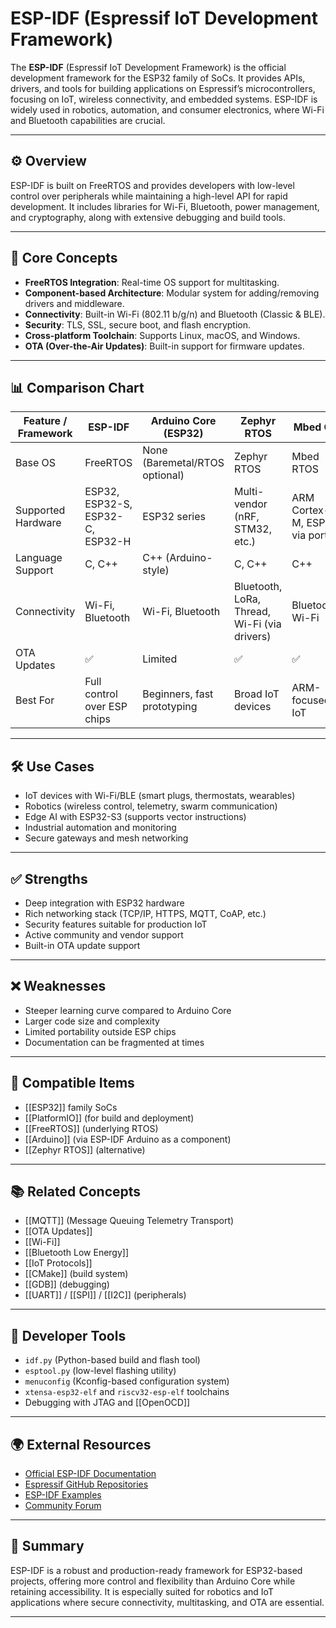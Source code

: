 # ESP-IDF (Espressif IoT Development Framework)

The **ESP-IDF** (Espressif IoT Development Framework) is the official development framework for the ESP32 family of SoCs. It provides APIs, drivers, and tools for building applications on Espressif’s microcontrollers, focusing on IoT, wireless connectivity, and embedded systems. ESP-IDF is widely used in robotics, automation, and consumer electronics, where Wi-Fi and Bluetooth capabilities are crucial.

---

## ⚙️ Overview

ESP-IDF is built on FreeRTOS and provides developers with low-level control over peripherals while maintaining a high-level API for rapid development. It includes libraries for Wi-Fi, Bluetooth, power management, and cryptography, along with extensive debugging and build tools.

---

## 🧠 Core Concepts

- **FreeRTOS Integration**: Real-time OS support for multitasking.
- **Component-based Architecture**: Modular system for adding/removing drivers and middleware.
- **Connectivity**: Built-in Wi-Fi (802.11 b/g/n) and Bluetooth (Classic & BLE).
- **Security**: TLS, SSL, secure boot, and flash encryption.
- **Cross-platform Toolchain**: Supports Linux, macOS, and Windows.
- **OTA (Over-the-Air Updates)**: Built-in support for firmware updates.

---

## 📊 Comparison Chart

| Feature / Framework      | ESP-IDF | Arduino Core (ESP32) | Zephyr RTOS | Mbed OS | PlatformIO |
|--------------------------|---------|----------------------|-------------|---------|------------|
| Base OS                  | FreeRTOS | None (Baremetal/RTOS optional) | Zephyr RTOS | Mbed RTOS | Depends on framework |
| Supported Hardware       | ESP32, ESP32-S, ESP32-C, ESP32-H | ESP32 series | Multi-vendor (nRF, STM32, etc.) | ARM Cortex-M, ESP32 via port | Multi-vendor |
| Language Support         | C, C++ | C++ (Arduino-style) | C, C++ | C++ | Multiple |
| Connectivity             | Wi-Fi, Bluetooth | Wi-Fi, Bluetooth | Bluetooth, LoRa, Thread, Wi-Fi (via drivers) | Bluetooth, Wi-Fi | Depends on framework |
| OTA Updates              | ✅ | Limited | ✅ | ✅ | Varies |
| Best For                 | Full control over ESP chips | Beginners, fast prototyping | Broad IoT devices | ARM-focused IoT | Unified dev environment |

---

## 🛠️ Use Cases

- IoT devices with Wi-Fi/BLE (smart plugs, thermostats, wearables)
- Robotics (wireless control, telemetry, swarm communication)
- Edge AI with ESP32-S3 (supports vector instructions)
- Industrial automation and monitoring
- Secure gateways and mesh networking

---

## ✅ Strengths

- Deep integration with ESP32 hardware
- Rich networking stack (TCP/IP, HTTPS, MQTT, CoAP, etc.)
- Security features suitable for production IoT
- Active community and vendor support
- Built-in OTA update support

---

## ❌ Weaknesses

- Steeper learning curve compared to Arduino Core
- Larger code size and complexity
- Limited portability outside ESP chips
- Documentation can be fragmented at times

---

## 🔧 Compatible Items

- [[ESP32]] family SoCs
- [[PlatformIO]] (for build and deployment)
- [[FreeRTOS]] (underlying RTOS)
- [[Arduino]] (via ESP-IDF Arduino as a component)
- [[Zephyr RTOS]] (alternative)

---

## 📚 Related Concepts

- [[MQTT]] (Message Queuing Telemetry Transport)
- [[OTA Updates]]
- [[Wi-Fi]]
- [[Bluetooth Low Energy]]
- [[IoT Protocols]]
- [[CMake]] (build system)
- [[GDB]] (debugging)
- [[UART]] / [[SPI]] / [[I2C]] (peripherals)

---

## 🔨 Developer Tools

- `idf.py` (Python-based build and flash tool)
- `esptool.py` (low-level flashing utility)
- `menuconfig` (Kconfig-based configuration system)
- `xtensa-esp32-elf` and `riscv32-esp-elf` toolchains
- Debugging with JTAG and [[OpenOCD]]

---

## 🌍 External Resources

- [Official ESP-IDF Documentation](https://docs.espressif.com/projects/esp-idf)
- [Espressif GitHub Repositories](https://github.com/espressif)
- [ESP-IDF Examples](https://github.com/espressif/esp-idf/tree/master/examples)
- [Community Forum](https://www.esp32.com/)

---

## 📝 Summary

ESP-IDF is a robust and production-ready framework for ESP32-based projects, offering more control and flexibility than Arduino Core while retaining accessibility. It is especially suited for robotics and IoT applications where secure connectivity, multitasking, and OTA are essential.

---
